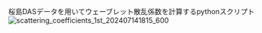 桜島DASデータを用いてウェーブレット散乱係数を計算するpythonスクリプト
![scattering_coefficients_1st_202407141815_600](https://github.com/user-attachments/assets/44892b1f-5fd2-43a5-bb45-426d4b7b1a76)
